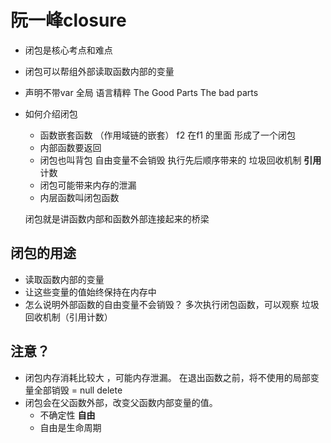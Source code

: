 # 阮一峰closure

- 闭包是核心考点和难点
- 闭包可以帮组外部读取函数内部的变量
- 声明不带var 全局 
  语言精粹 The Good Parts The bad parts
- 如何介绍闭包
  - 函数嵌套函数 （作用域链的嵌套）
    f2 在f1 的里面 形成了一个闭包
  - 内部函数要返回
  - 闭包也叫背包 自由变量不会销毁 
    执行先后顺序带来的
    垃圾回收机制 **引用**计数
  - 闭包可能带来内存的泄漏
  - 内层函数叫闭包函数

  闭包就是讲函数内部和函数外部连接起来的桥梁

## 闭包的用途
- 读取函数内部的变量
- 让这些变量的值始终保持在内存中
- 怎么说明外部函数的自由变量不会销毁？
  多次执行闭包函数，可以观察
  垃圾回收机制（引用计数）

## 注意？
- 闭包内存消耗比较大 ，可能内存泄漏。
  在退出函数之前，将不使用的局部变量全部销毁
    = null  delete
- 闭包会在父函数外部，改变父函数内部变量的值。
  - 不确定性 **自由**
  - 自由是生命周期